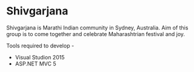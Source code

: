 # Shivgarjana
Shivgarjana is Marathi Indian community in Sydney, Australia. Aim of this group is to come together and celebrate Maharashtrian festival and joy.

Tools required to develop -
- Visual Studion 2015
- ASP.NET MVC 5
